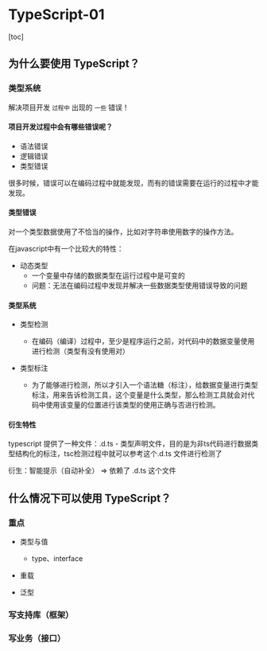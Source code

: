 # TypeScript-01

[toc]

## 为什么要使用 TypeScript？

### 类型系统

解决项目开发 `过程中` 出现的 `一些` 错误！

#### 项目开发过程中会有哪些错误呢？

- 语法错误
- 逻辑错误
- 类型错误

很多时候，错误可以在编码过程中就能发现，而有的错误需要在运行的过程中才能发现。

#### 类型错误

对一个类型数据使用了不恰当的操作，比如对字符串使用数字的操作方法。

在javascript中有一个比较大的特性：

- 动态类型
  - 一个变量中存储的数据类型在运行过程中是可变的
  - 问题：无法在编码过程中发现并解决一些数据类型使用错误导致的问题

#### 类型系统

- 类型检测
  - 在编码（编译）过程中，至少是程序运行之前，对代码中的数据变量使用进行检测（类型有没有使用对）

- 类型标注
  - 为了能够进行检测，所以才引入一个语法糖（标注），给数据变量进行类型标注，用来告诉检测工具，这个变量是什么类型，那么检测工具就会对代码中使用该变量的位置进行该类型的使用正确与否进行检测。

#### 衍生特性

typescript 提供了一种文件：.d.ts - 类型声明文件，目的是为非ts代码进行数据类型结构化的标注，tsc检测过程中就可以参考这个.d.ts 文件进行检测了

衍生：智能提示（自动补全） => 依赖了 .d.ts 这个文件



## 什么情况下可以使用 TypeScript？

### 重点

- 类型与值
  - type、interface

- 重载
- 泛型

### 写支持库（框架）

### 写业务（接口）